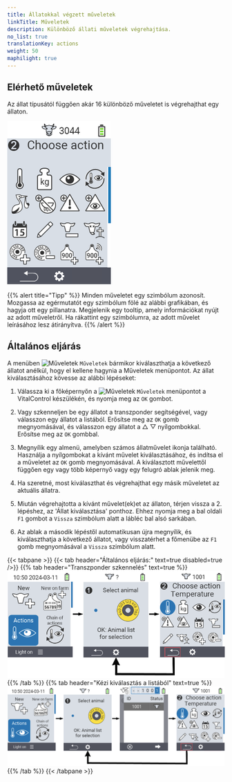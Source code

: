 ```yaml
---
title: Állatokkal végzett műveletek
linkTitle: Műveletek
description: Különböző állati műveletek végrehajtása.
no_list: true
translationKey: actions
weight: 50
maphilight: true
---
```

## Elérhető műveletek

Az állat típusától függően akár 16 különböző műveletet is végrehajthat egy állaton.


<img src="images/menu2.png" alt="VitalControl Műveletek" title="Műveletek" usemap="#workmap" class="maphilight" />

<map name="workmap">
  <area shape="rect" coords="3,100,60,165" alt="Hőmérséklet" title="Láz mérése az állatoknál&#10;Egérkattintás: dokumentáció megnyitása" href="/hu/docs/actions/measure-temperature/">
  <area shape="rect" coords="60,100,118,165" alt="Mérés" title="Az állatok súlyának rögzítése&#10;Egérkattintás: dokumentáció megnyitása" href="/hu/docs/actions/record-weight/">
  <area shape="rect" coords="118,100,174,165" alt="Értékelés" title="Az állatok értékelése&#10;Egérkattintás: dokumentáció megnyitása" href="/hu/docs/actions/rating/">
  <area shape="rect" coords="174,100,230,165" alt="Műveletek lánca" title="Műveletek láncának alkalmazása és beállítása&#10;Egérkattintás: dokumentáció megnyitása" href="/hu/docs/chain-of-actions/">
   <area shape="rect" coords="3,165,60,225" alt="Ellés" title="Ellés regisztrálása&#10;Egérkattintás: dokumentáció megnyitása" href="/hu/docs/actions/calving/">
   <area shape="rect" coords="60,165,120,225" alt="Szárazon állás" title="Tehén szárazon állítása vagy friss tehén listára helyezése&#10;Egérkattintás: dokumentáció megnyitása" href="/hu/docs/actions/dry-off/">
   <area shape="rect" coords="120,165,175,225" alt="Riasztás" title="Állatok hozzáadása és eltávolítása a riasztási listáról&#10;Egérkattintás: dokumentáció megnyitása" href="/hu/docs/actions/alarm/">
   <area shape="rect" coords="175,165,230,225" alt="Megfigyelés alatt" title="Állatok megfigyelési listára helyezése vagy eltávolítása&#10;Egérkattintás: dokumentáció megnyitása" href="/hu/docs/actions/on-watch/">
   <area shape="rect" coords="3,225,60,280" alt="Állat története" title="Egy állat történetének megtekintése&#10;Egérkattintás: dokumentáció megnyitása" href="/hu/docs/actions/animal-history/">
   <area shape="rect" coords="60,225,120,280" alt="Szerkesztés" title="A kiválasztott állat adatainak szerkesztése&#10;Egérkattintás: dokumentáció megnyitása" href="/hu/docs/actions/edit/">
   <area shape="rect" coords="120,225,175,280" alt="Kijelentkezés" title="Egy állat kijelentése&#10;Egérkattintás: dokumentáció megnyitása" href="/hu/docs/actions/unregister/">
   <area shape="rect" coords="175,225,230,280" alt="Állatveszteség" title="Állatveszteség regisztrálása&#10;Egérkattintás: dokumentáció megnyitása" href="/hu/docs/actions/animal-loss/">
   <area shape="rect" coords="3,280,60,337" alt="Transzponder hozzárendelése" title="Transzponder hozzárendelése egy állathoz&#10;Egérkattintás: dokumentáció megnyitása" href="/hu/docs/actions/link-transponder/">
   <area shape="rect" coords="55,280,120,337" alt="Transzponder leválasztása" title="Transzponder leválasztása egy állatról&#10;Egérkattintás: dokumentáció megnyitása" href="/hu/docs/actions/unlink-transponder/">
   <area shape="rect" coords="120,280,175,337" alt="Állat azonosító kézi hozzárendelése" title="Nemzeti állat azonosító hozzárendelése egy állathoz, amelynek nincs nemzeti állat azonosítója&#10;Egérkattintás: dokumentáció megnyitása" href="/hu/docs/actions/link-animal-id/#link-animal-id">
   <area shape="rect" coords="175,280,230,337" alt="Állat azonosító hozzárendelése szkenneléssel" title="Nemzeti állat azonosító hozzárendelése egy állathoz, amelynek nincs nemzeti állat azonosítója&#10;Egérkattintás: dokumentáció megnyitása" href="/hu/docs/actions/link-animal-id/#link-animal-id-with-electronic-ear-tag-scan">


   <area shape="rect" coords="100,340,140,375" alt="Beállítások" title="Beállítások előhívása&#10;Egérkattintás: a dokumentációhoz" href="/hu/docs/actions/settings/">
</map>

{{% alert title="Tipp" %}}
Minden műveletet egy szimbólum azonosít. Mozgassa az egérmutatót egy szimbólum fölé az alábbi grafikában, és hagyja ott egy pillanatra. Megjelenik egy tooltip, amely információkat nyújt az adott műveletről. Ha rákattint egy szimbólumra, az adott művelet leírásához lesz átirányítva.
{{% /alert %}}

## Általános eljárás

A menüben <img src="/icons/actions.svg" width="40" align="bottom" alt="Műveletek" /> `Műveletek` bármikor kiválaszthatja a következő állatot anélkül, hogy el kellene hagynia a Műveletek menüpontot. Az állat kiválasztásához kövesse az alábbi lépéseket:

1. Válassza ki a főképernyőn a <img src="/icons/actions.svg" width="40" align="bottom" alt="Műveletek" /> `Műveletek` menüpontot a VitalControl készülékén, és nyomja meg az `OK` gombot.

2. Vagy szkenneljen be egy állatot a transzponder segítségével, vagy válasszon egy állatot a listából. Erősítse meg az `OK` gomb megnyomásával, és válasszon egy állatot a △ ▽ nyílgombokkal. Erősítse meg az `OK` gombbal.

3. Megnyílik egy almenü, amelyben számos állatművelet ikonja található. Használja a nyílgombokat a kívánt művelet kiválasztásához, és indítsa el a műveletet az `OK` gomb megnyomásával. A kiválasztott művelettől függően egy vagy több képernyő vagy egy felugró ablak jelenik meg.

4. Ha szeretné, most kiválaszthat és végrehajthat egy másik műveletet az aktuális állatra.

5. Miután végrehajtotta a kívánt művelet(ek)et az állaton, térjen vissza a 2. lépéshez, az 'Állat kiválasztása' ponthoz. Ehhez nyomja meg a bal oldali `F1` gombot a `Vissza` szimbólum alatt a lábléc bal alsó sarkában.

6. Az ablak a második lépéstől automatikusan újra megnyílik, és kiválaszthatja a következő állatot, vagy visszatérhet a főmenübe az `F1` gomb megnyomásával a `Vissza` szimbólum alatt.

{{< tabpane >}}
{{< tab header="Általános eljárás:" text=true disabled=true />}}
{{% tab header="Transzponder szkennelés" text=true %}}
![VitalControl: Menü Műveletek Általános eljárás](images/next-animal-scan.png "Állatműveletek végrehajtása, kiválasztás szkenneléssel")
{{% /tab %}}
{{% tab header="Kézi kiválasztás a listából" text=true %}}
![VitalControl: Menü Műveletek Általános eljárás](images/next-animal-manual-select.png "Állatműveletek végrehajtása, kézi kiválasztás")
{{% /tab %}}
{{< /tabpane >}}


